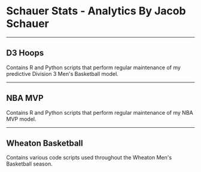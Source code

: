 # Schauer Stats - Analytics By Jacob Schauer

---

## D3 Hoops
Contains R and Python scripts that perform regular maintenance of my predictive Division 3 Men's Basketball model.

---

## NBA MVP
Contains R and Python scripts that perform regular maintenance of my NBA MVP model.

---

## Wheaton Basketball
Contains various code scripts used throughout the Wheaton Men's Basketball season.
